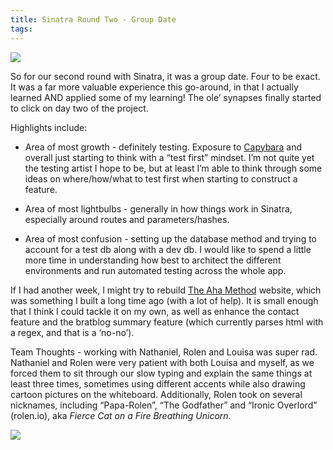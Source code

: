 ```yaml
---
title: Sinatra Round Two - Group Date
tags:
---
```


![](/images/two-spacegals.png)

So for our second round with Sinatra, it was a group date. Four to be
exact. It was a far more valuable experience this
go-around, in that I actually learned AND applied some of my learning! The ole’
synapses finally started to click on day two of the project.

Highlights include:

+ Area of most growth - definitely testing. Exposure to <a href=
"https://github.com/jnicklas/capybara" target= blank>Capybara</a> and
overall just starting to think with a “test first” mindset. I’m not
quite yet the testing artist I hope to be, but at least I’m able to
think through some ideas on where/how/what to test first when
starting to construct a feature. 

+ Area of most lightbulbs - generally in how things work in
  Sinatra, especially around routes and parameters/hashes. 

+ Area of most confusion - setting up the database method and trying to
account for a test db along with a dev db. I would like to spend a
little more time in understanding how best to architect the different
environments and run automated testing across the whole app.

If I had another week, I might try to rebuild <a href=
'http://www.aha-method.com/' target= blank>The Aha Method</a> website,
which was something I built a long time ago (with a lot of help). It is
small enough that I think I could tackle it on my own, as well as
enhance the contact feature and the bratblog summary feature (which
currently parses html with a regex, and that is a ‘no-no’). 

Team Thoughts - working with Nathaniel, Rolen and Louisa was super
rad. Nathaniel and Rolen were very patient with both Louisa and
myself, as we forced them to sit through our slow typing and
explain the same things at least three times, sometimes using different
accents while also drawing cartoon pictures on the whiteboard.
Additionally, Rolen took on several nicknames, including
“Papa-Rolen”, “The Godfather” and “Ironic Overlord” (rolen.io), aka
*Fierce Cat on a Fire Breathing Unicorn*.
  
![](/images/rolen-io.png)
